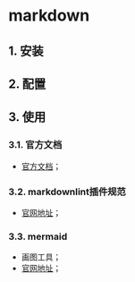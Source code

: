# markdown

## 1. 安装

## 2. 配置

## 3. 使用

### 3.1. 官方文档

- [官方文档](https://markdown.com.cn/basic-syntax/)；

### 3.2. markdownlint插件规范

- [官网地址](https://github.com/markdownlint/markdownlint)；

### 3.3. mermaid

- 画图工具；
- [官网地址](https://mermaid.js.org/intro/)；
